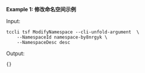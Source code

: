 **Example 1: 修改命名空间示例**



Input: 

```
tccli tsf ModifyNamespace --cli-unfold-argument  \
    --NamespaceId namespace-by8nrgyk \
    --NamespaceDesc desc
```

Output: 
```
{}
```

